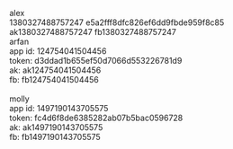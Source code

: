 alex <br>
    <string name="FACEBOOK_APP_ID">1380327488757247</string>
    <string name="ACCOUNT_KIT_CLIENT_TOKEN">e5a2fff8dfc826ef6dd9fbde959f8c85</string>
    <string name="ak_login_protocol_scheme">ak1380327488757247</string>
    <string name="fb_login_protocol_scheme">fb1380327488757247</string>
<br>
arfan <br>
app id: 124754041504456 <br>
token: d3ddad1b655ef50d7066d553226781d9 <br>
ak: ak124754041504456 <br>
fb: fb124754041504456 <br>
<br>
molly <br>
app id: 1497190143705575 <br>
token: fc4d6f8de6385282ab07b5bac0596728 <br>
ak: ak1497190143705575 <br>
fb: fb1497190143705575 <br>
